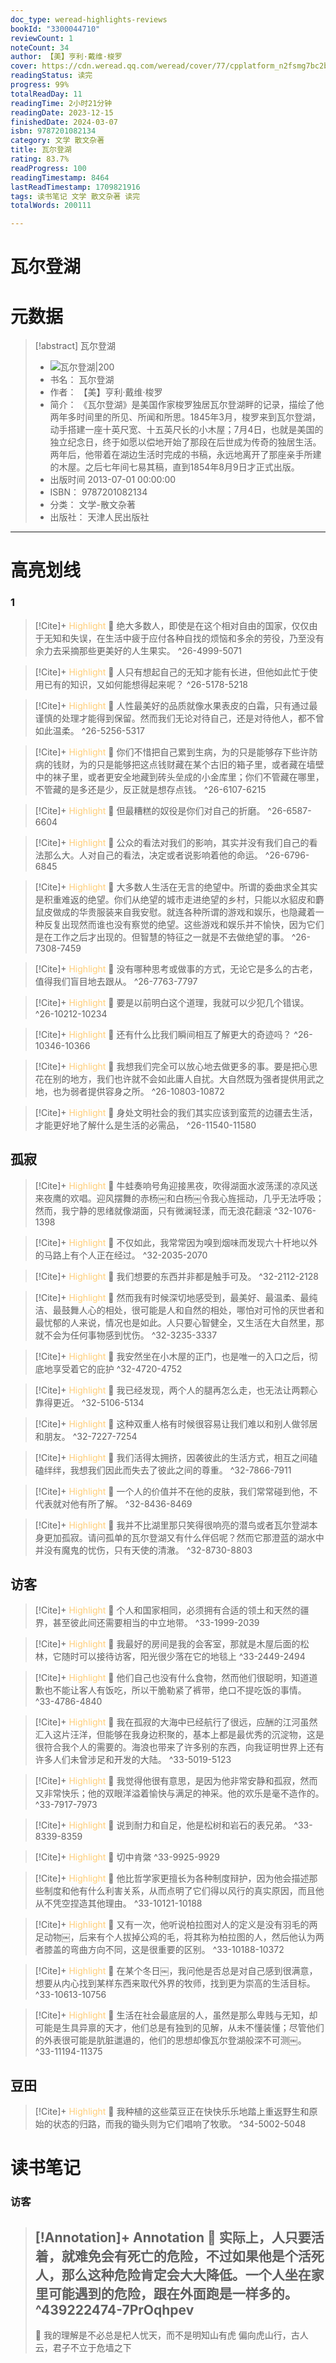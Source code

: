 ```yaml
---
doc_type: weread-highlights-reviews
bookId: "3300044710"
reviewCount: 1
noteCount: 34
author: 【美】亨利·戴维·梭罗
cover: https://cdn.weread.qq.com/weread/cover/77/cpplatform_n2fsmg7bc2bnzhmkfxqq6q/t7_cpplatform_n2fsmg7bc2bnzhmkfxqq6q1686541831.jpg
readingStatus: 读完
progress: 99%
totalReadDay: 11
readingTime: 2小时21分钟
readingDate: 2023-12-15
finishedDate: 2024-03-07
isbn: 9787201082134
category: 文学 散文杂著
title: 瓦尔登湖
rating: 83.7%
readProgress: 100
readingTimestamp: 8464
lastReadTimestamp: 1709821916
tags: 读书笔记 文学 散文杂著 读完
totalWords: 200111

---
```


# 瓦尔登湖

# 元数据
> [!abstract] 瓦尔登湖
> - ![ 瓦尔登湖|200](https://cdn.weread.qq.com/weread/cover/77/cpplatform_n2fsmg7bc2bnzhmkfxqq6q/t7_cpplatform_n2fsmg7bc2bnzhmkfxqq6q1686541831.jpg)
> - 书名： 瓦尔登湖
> - 作者： 【美】亨利·戴维·梭罗
> - 简介： 《瓦尔登湖》是美国作家梭罗独居瓦尔登湖畔的记录，描绘了他两年多时间里的所见、所闻和所思。1845年3月，梭罗来到瓦尔登湖，动手搭建一座十英尺宽、十五英尺长的小木屋；7月4日，也就是美国的独立纪念日，终于如愿以偿地开始了那段在后世成为传奇的独居生活。两年后，他带着在湖边生活时完成的书稿，永远地离开了那座亲手所建的木屋。之后七年间七易其稿，直到1854年8月9日才正式出版。
> - 出版时间 2013-07-01 00:00:00
> - ISBN： 9787201082134
> - 分类： 文学-散文杂著
> - 出版社： 天津人民出版社



---

# 高亮划线

### 1

> [!Cite]+ <span style="color: #ffce78;">Highlight</span>
> 📌 绝大多数人，即使是在这个相对自由的国家，仅仅由于无知和失误，在生活中疲于应付各种自找的烦恼和多余的劳役，乃至没有余力去采摘那些更美好的人生果实。
> ^26-4999-5071

> [!Cite]+ <span style="color: #ffce78;">Highlight</span>
> 📌 人只有想起自己的无知才能有长进，但他如此忙于使用已有的知识，又如何能想得起来呢？
> ^26-5178-5218

> [!Cite]+ <span style="color: #ffce78;">Highlight</span>
> 📌 人性最美好的品质就像水果表皮的白霜，只有通过最谨慎的处理才能得到保留。然而我们无论对待自己，还是对待他人，都不曾如此温柔。
> ^26-5256-5317

> [!Cite]+ <span style="color: #ffce78;">Highlight</span>
> 📌 你们不惜把自己累到生病，为的只是能够存下些许防病的钱财，为的只是能够把这点钱财藏在某个古旧的箱子里，或者藏在墙壁中的袜子里，或者更安全地藏到砖头垒成的小金库里；你们不管藏在哪里，不管藏的是多还是少，反正就是想存点钱。
> ^26-6107-6215

> [!Cite]+ <span style="color: #ffce78;">Highlight</span>
> 📌 但最糟糕的奴役是你们对自己的折磨。
> ^26-6587-6604

> [!Cite]+ <span style="color: #ffce78;">Highlight</span>
> 📌 公众的看法对我们的影响，其实并没有我们自己的看法那么大。人对自己的看法，决定或者说影响着他的命运。
> ^26-6796-6845

> [!Cite]+ <span style="color: #ffce78;">Highlight</span>
> 📌 大多数人生活在无言的绝望中。所谓的委曲求全其实是积重难返的绝望。你们从绝望的城市走进绝望的乡村，只能以水貂皮和麝鼠皮做成的华贵服装来自我安慰。就连各种所谓的游戏和娱乐，也隐藏着一种反复出现然而谁也没有察觉的绝望。这些游戏和娱乐并不愉快，因为它们是在工作之后才出现的。但智慧的特征之一就是不去做绝望的事。
> ^26-7308-7459

> [!Cite]+ <span style="color: #ffce78;">Highlight</span>
> 📌 没有哪种思考或做事的方式，无论它是多么的古老，值得我们盲目地去跟从。
> ^26-7763-7797

> [!Cite]+ <span style="color: #ffce78;">Highlight</span>
> 📌 要是以前明白这个道理，我就可以少犯几个错误。
> ^26-10212-10234

> [!Cite]+ <span style="color: #ffce78;">Highlight</span>
> 📌 还有什么比我们瞬间相互了解更大的奇迹吗？
> ^26-10346-10366

> [!Cite]+ <span style="color: #ffce78;">Highlight</span>
> 📌 我想我们完全可以放心地去做更多的事。要是把心思花在别的地方，我们也许就不会如此庸人自扰。大自然既为强者提供用武之地，也为弱者提供容身之所。
> ^26-10803-10872

> [!Cite]+ <span style="color: #ffce78;">Highlight</span>
> 📌 身处文明社会的我们其实应该到蛮荒的边疆去生活，才能更好地了解什么是生活的必需品，
> ^26-11540-11580
## 孤寂

> [!Cite]+ <span style="color: #ffce78;">Highlight</span>
> 📌 牛蛙奏响号角迎接黑夜，吹得湖面水波荡漾的凉风送来夜鹰的欢唱。迎风摆舞的赤杨￼和白杨￼令我心旌摇动，几乎无法呼吸；然而，我宁静的思绪就像湖面，只有微澜轻漾，而无浪花翻滚
> ^32-1076-1398

> [!Cite]+ <span style="color: #ffce78;">Highlight</span>
> 📌 不仅如此，我常常因为嗅到烟味而发现六十杆地以外的马路上有个人正在经过。
> ^32-2035-2070

> [!Cite]+ <span style="color: #ffce78;">Highlight</span>
> 📌 我们想要的东西并非都是触手可及。
> ^32-2112-2128

> [!Cite]+ <span style="color: #ffce78;">Highlight</span>
> 📌 然而我有时候深切地感受到，最美好、最温柔、最纯洁、最鼓舞人心的相处，很可能是人和自然的相处，哪怕对可怜的厌世者和最忧郁的人来说，情况也是如此。人只要心智健全，又生活在大自然里，那就不会为任何事物感到忧伤。
> ^32-3235-3337

> [!Cite]+ <span style="color: #ffce78;">Highlight</span>
> 📌 我安然坐在小木屋的正门，也是唯一的入口之后，彻底地享受着它的庇护
> ^32-4720-4752

> [!Cite]+ <span style="color: #ffce78;">Highlight</span>
> 📌 我已经发现，两个人的腿再怎么走，也无法让两颗心靠得更近。
> ^32-5106-5134

> [!Cite]+ <span style="color: #ffce78;">Highlight</span>
> 📌 这种双重人格有时候很容易让我们难以和别人做邻居和朋友。
> ^32-7227-7254

> [!Cite]+ <span style="color: #ffce78;">Highlight</span>
> 📌 我们活得太拥挤，因袭彼此的生活方式，相互之间磕磕绊绊，我想我们因此而失去了彼此之间的尊重。
> ^32-7866-7911

> [!Cite]+ <span style="color: #ffce78;">Highlight</span>
> 📌 一个人的价值并不在他的皮肤，我们常常碰到他，不代表就对他有所了解。
> ^32-8436-8469

> [!Cite]+ <span style="color: #ffce78;">Highlight</span>
> 📌 我并不比湖里那只笑得很响亮的潜鸟或者瓦尔登湖本身更加孤寂。请问孤单的瓦尔登湖又有什么伴侣呢？然而它那澄蓝的湖水中并没有魔鬼的忧伤，只有天使的清澈。
> ^32-8730-8803
## 访客

> [!Cite]+ <span style="color: #ffce78;">Highlight</span>
> 📌 个人和国家相同，必须拥有合适的领土和天然的疆界，甚至彼此间还需要相当的中立地带。
> ^33-1999-2039

> [!Cite]+ <span style="color: #ffce78;">Highlight</span>
> 📌 我最好的房间是我的会客室，那就是木屋后面的松林，它随时可以接待访客，阳光很少落在它的地毯上
> ^33-2449-2494

> [!Cite]+ <span style="color: #ffce78;">Highlight</span>
> 📌 他们自己也没有什么食物，然而他们很聪明，知道道歉也不能让客人有饭吃，所以干脆勒紧了裤带，绝口不提吃饭的事情。
> ^33-4786-4840

> [!Cite]+ <span style="color: #ffce78;">Highlight</span>
> 📌 我在孤寂的大海中已经航行了很远，应酬的江河虽然汇入这片汪洋，但能够在我身边积聚的，基本上都是最优秀的沉淀物，这是很符合我个人的需要的。海浪也带来了许多别的东西，向我证明世界上还有许多人们未曾涉足和开发的大陆。
> ^33-5019-5123

> [!Cite]+ <span style="color: #ffce78;">Highlight</span>
> 📌 我觉得他很有意思，是因为他非常安静和孤寂，然而又非常快乐；他的双眼洋溢着愉快与满足的神采。他的欢乐是毫不造作的。
> ^33-7917-7973

> [!Cite]+ <span style="color: #ffce78;">Highlight</span>
> 📌 说到耐力和自足，他是松树和岩石的表兄弟。
> ^33-8339-8359

> [!Cite]+ <span style="color: #ffce78;">Highlight</span>
> 📌 切中肯綮
> ^33-9925-9929

> [!Cite]+ <span style="color: #ffce78;">Highlight</span>
> 📌 他比哲学家更擅长为各种制度辩护，因为他会描述那些制度和他有什么利害关系，从而点明了它们得以风行的真实原因，而且他从不凭空捏造其他理由。
> ^33-10121-10188

> [!Cite]+ <span style="color: #ffce78;">Highlight</span>
> 📌 又有一次，他听说柏拉图对人的定义是没有羽毛的两足动物￼，后来有个人拔掉公鸡的毛，将其称为柏拉图的人，然后他认为两者膝盖的弯曲方向不同，这是很重要的区别。
> ^33-10188-10372

> [!Cite]+ <span style="color: #ffce78;">Highlight</span>
> 📌 在某个冬日￼，我问他是否总是对自己感到很满意，想要从内心找到某样东西来取代外界的牧师，找到更为崇高的生活目标。
> ^33-10613-10756

> [!Cite]+ <span style="color: #ffce78;">Highlight</span>
> 📌 生活在社会最底层的人，虽然是那么卑贱与无知，却可能是生具异禀的天才，他们总是有独到的见解，从未不懂装懂；尽管他们的外表很可能是肮脏邋遢的，他们的思想却像瓦尔登湖般深不可测￼。
> ^33-11194-11375
## 豆田

> [!Cite]+ <span style="color: #ffce78;">Highlight</span>
> 📌 我种植的这些菜豆正在快快乐乐地踏上重返野生和原始的状态的归路，而我的锄头则为它们唱响了牧歌。
> ^34-5002-5048
# 读书笔记

### 访客

> [!Annotation]+ <span style="color: ;">Annotation</span>
> 📌 实际上，人只要活着，就难免会有死亡的危险，不过如果他是个活死人，那么这种危险肯定会大大降低。一个人坐在家里可能遇到的危险，跟在外面跑是一样多的。 
> ^439222474-7PrOqhpev
> ---
> 💭 我的理解是不必总是杞人忧天，而不是明知山有虎 偏向虎山行，古人云，君子不立于危墙之下
